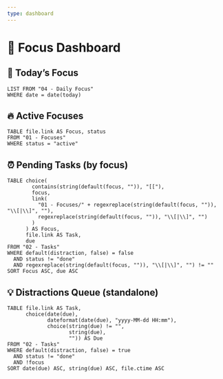 ```yaml
---
type: dashboard
---
```


# 🧭 Focus Dashboard

## 🌅 Today’s Focus
```dataview
LIST FROM "04 - Daily Focus"
WHERE date = date(today)
```

## 🔥 Active Focuses
```dataview
TABLE file.link AS Focus, status
FROM "01 - Focuses"
WHERE status = "active"
```

## ⏰ Pending Tasks (by focus)
```dataview
TABLE choice(
        contains(string(default(focus, "")), "[["),
        focus,
        link(
          "01 - Focuses/" + regexreplace(string(default(focus, "")), "\\[|\\]", ""),
          regexreplace(string(default(focus, "")), "\\[|\\]", "")
        )
      ) AS Focus,
      file.link AS Task,
      due
FROM "02 - Tasks"
WHERE default(distraction, false) = false
  AND status != "done"
  AND regexreplace(string(default(focus, "")), "\\[|\\]", "") != ""
SORT Focus ASC, due ASC
```

## 💡 Distractions Queue (standalone)
```dataview
TABLE file.link AS Task,
      choice(date(due),
             dateformat(date(due), "yyyy-MM-dd HH:mm"),
             choice(string(due) != "",
                    string(due),
                    "")) AS Due
FROM "02 - Tasks"
WHERE default(distraction, false) = true
  AND status != "done"
  AND !focus
SORT date(due) ASC, string(due) ASC, file.ctime ASC
```
